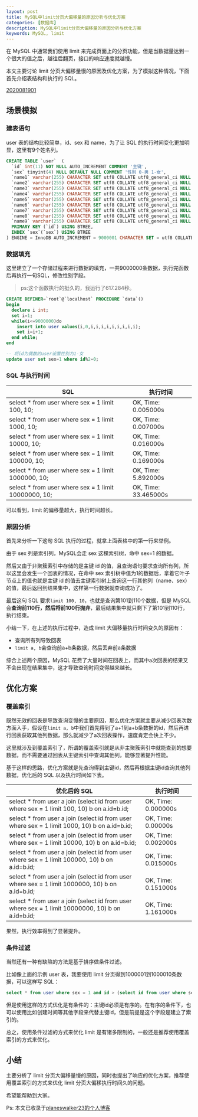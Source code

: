 ```yaml
---
layout: post
title: MySQL中limit分页大偏移量的原因分析与优化方案
categories: [数据库]
description: MySQL中limit分页大偏移量的原因分析与优化方案
keywords: MySQL, limit
---
```


在 MySQL 中通常我们使用 limit 来完成页面上的分页功能，但是当数据量达到一个很大的值之后，越往后翻页，接口的响应速度就越慢。

本文主要讨论 limit 分页大偏移量慢的原因及优化方案，为了模拟这种情况，下面首先介绍表结构和执行的 SQL。

[2020081901](https://planeswalker23.github.io/images/posts/2020081901.png)

## 场景模拟
### 建表语句
user 表的结构比较简单，id、sex 和 name，为了让 SQL 的执行时间变化更加明显，这里有9个姓名列。
```sql
CREATE TABLE `user`  (
  `id` int(11) NOT NULL AUTO_INCREMENT COMMENT '主键',
  `sex` tinyint(4) NULL DEFAULT NULL COMMENT '性别 0-男 1-女',
  `name1` varchar(255) CHARACTER SET utf8 COLLATE utf8_general_ci NULL DEFAULT NULL COMMENT '姓名',
  `name2` varchar(255) CHARACTER SET utf8 COLLATE utf8_general_ci NULL DEFAULT NULL COMMENT '姓名',
  `name3` varchar(255) CHARACTER SET utf8 COLLATE utf8_general_ci NULL DEFAULT NULL COMMENT '姓名',
  `name4` varchar(255) CHARACTER SET utf8 COLLATE utf8_general_ci NULL DEFAULT NULL COMMENT '姓名',
  `name5` varchar(255) CHARACTER SET utf8 COLLATE utf8_general_ci NULL DEFAULT NULL COMMENT '姓名',
  `name6` varchar(255) CHARACTER SET utf8 COLLATE utf8_general_ci NULL DEFAULT NULL COMMENT '姓名',
  `name7` varchar(255) CHARACTER SET utf8 COLLATE utf8_general_ci NULL DEFAULT NULL COMMENT '姓名',
  `name8` varchar(255) CHARACTER SET utf8 COLLATE utf8_general_ci NULL DEFAULT NULL COMMENT '姓名',
  `name9` varchar(255) CHARACTER SET utf8 COLLATE utf8_general_ci NULL DEFAULT NULL COMMENT '姓名',
  PRIMARY KEY (`id`) USING BTREE,
  INDEX `sex`(`sex`) USING BTREE
) ENGINE = InnoDB AUTO_INCREMENT = 9000001 CHARACTER SET = utf8 COLLATE = utf8_general_ci ROW_FORMAT = Dynamic;
```

### 数据填充
这里建立了一个存储过程来进行数据的填充，一共9000000条数据，执行完函数后再执行一句SQL，修改性别字段。

> ps:这个函数执行的挺久的，我运行了617.284秒。

```sql
CREATE DEFINER=`root`@`localhost` PROCEDURE `data`()
begin 
  declare i int; 
  set i=1; 
  while(i<=9000000)do 
    insert into user values(i,0,i,i,i,i,i,i,i,i,i);
    set i=i+1; 
  end while;
end

-- 将id为偶数的user设置性别为1-女
update user set sex=1 where id%2=0;
```

### SQL 与执行时间
SQL | 执行时间
--- | ---
select * from user where sex = 1 limit 100, 10; | OK, Time: 0.005000s
select * from user where sex = 1 limit 1000, 10;| OK, Time: 0.007000s
select * from user where sex = 1 limit 10000, 10;| OK, Time: 0.016000s
select * from user where sex = 1 limit 100000, 10;| OK, Time: 0.169000s
select * from user where sex = 1 limit 1000000, 10;| OK, Time: 5.892000s
select * from user where sex = 1 limit 10000000, 10;| OK, Time: 33.465000s

可以看到，limit 的偏移量越大，执行时间越长。

### 原因分析
首先来分析一下这句 SQL 执行的过程，就拿上面表格中的第一行来举例。

由于 sex 列是索引列，MySQL会走 sex 这棵索引树，命中 sex=1 的数据。

然后又由于非聚簇索引中存储的是主键 id 的值，且查询语句要求查询所有列，所以这里会发生一个回表的情况，在命中 sex 索引树中值为1的数据后，拿着它叶子节点上的值也就是主键 id 的值去主键索引树上查询这一行其他列（name、sex）的值，最后返回到结果集中，这样第一行数据就查询成功了。

最后这句 SQL 要求`limit 100, 10`，也就是查询第101到110个数据，但是 MySQL 会**查询前110行，然后将前100行抛弃**，最后结果集中就只剩下了第101到110行，执行结束。

小结一下，在上述的执行过程中，造成 limit 大偏移量执行时间变久的原因有：
- 查询所有列导致回表
- `limit a, b`会查询前a+b条数据，然后丢弃前a条数据

综合上述两个原因，MySQL 花费了大量时间在回表上，而其中a次回表的结果又不会出现在结果集中，这才导致查询时间变得越来越长。

## 优化方案
### 覆盖索引
既然无效的回表是导致查询变慢的主要原因，那么优化方案就主要从减少回表次数方面入手，假设在`limit a, b`中我们首先得到了a+1到a+b条数据的id，然后再进行回表获取其他列数据，那么就减少了a次回表操作，速度肯定会快上不少。

这里就涉及到覆盖索引了，所谓的覆盖索引就是从非主聚簇索引中就能查到的想要数据，而不需要通过回表从主键索引中查询其他列，能够显著提升性能。

基于这样的思路，优化方案就是先查询得到主键id，然后再根据主键id查询其他列数据，优化后的 SQL 以及执行时间如下表。

优化后的 SQL | 执行时间
--- | ---
select * from user a join (select id from user where sex = 1 limit 100, 10) b on a.id=b.id; | OK, Time: 0.000000s
select * from user a join (select id from user where sex = 1 limit 1000, 10) b on a.id=b.id; | OK, Time: 0.00000s
select * from user a join (select id from user where sex = 1 limit 10000, 10) b on a.id=b.id; | OK, Time: 0.002000s
select * from user a join (select id from user where sex = 1 limit 100000, 10) b on a.id=b.id; | OK, Time: 0.015000s
select * from user a join (select id from user where sex = 1 limit 1000000, 10) b on a.id=b.id; | OK, Time: 0.151000s
select * from user a join (select id from user where sex = 1 limit 10000000, 10) b on a.id=b.id; | OK, Time: 1.161000s

果然，执行效率得到了显著提升。

### 条件过滤
当然还有一种有缺陷的方法是基于排序做条件过滤。

比如像上面的示例 user 表，我要使用 limit 分页得到1000001到1000010条数据，可以这样写 SQL：

```sql
select * from user where sex = 1 and id > (select id from user where sex = 1 limit 1000000, 1) limit 10;
```

但是使用这样的方式优化是有条件的：主键id必须是有序的。在有序的条件下，也可以使用比如创建时间等其他字段来代替主键id，但是前提是这个字段是建立了索引的。

总之，使用条件过滤的方式来优化 limit 是有诸多限制的，一般还是推荐使用覆盖索引的方式来优化。

## 小结
主要分析了 limit 分页大偏移量慢的原因，同时也提出了响应的优化方案，推荐使用覆盖索引的方式来优化 limit 分页大偏移执行时间久的问题。

希望能帮助到大家。

Ps: 本文已收录于[planeswalker23的个人博客](https://github.com/Planeswalker23/planeswalker23.github.io)